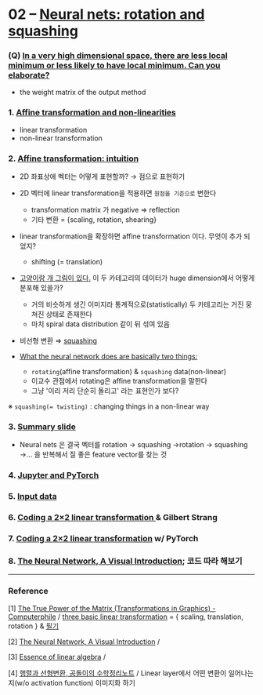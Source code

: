 # 02 – [Neural nets: rotation and squashing](https://youtu.be/0TdAmZUMj2k)


### (Q) [In a very high dimensional space, there are less local minimum or less likely to have local minimum. Can you elaborate?](https://youtu.be/0TdAmZUMj2k)
* the weight matrix of the output method 



### 1. [Affine transformation and non-linearities](https://youtu.be/0TdAmZUMj2k?t=151)
* linear transformation 
* non-linear transformation 


### 2. [Affine transformation: intuition](https://youtu.be/0TdAmZUMj2k?t=222)
* 2D 좌표상에 벡터는 어떻게 표현할까? → 점으로 표현하기 
* 2D 벡터에 linear transformation을 적용하면 ```원점을 기준으로``` 변한다 
  *  transformation matrix 가 negative ⇒  reflection 
  *  기타 변환 = {scaling, rotation, shearing}
* linear transformation을 확장하면 affine transformation 이다. 무엇이 추가 되었지? 
  * shifting (= translation)
* [고양이랑 개 그림이 있다.](https://youtu.be/0TdAmZUMj2k?t=414) 이 두 카테고리의 데이터가 huge dimension에서 어떻게 분포해 있을가?
  * 거의 비슷하게 생긴 이미지라 통계적으로(statistically) 두 카테고리는 거진 뭉쳐진 상태로 존재한다 
  * 마치 spiral data distribution 같이 뒤 섞여 있음

* 비선형 변환 ⇒ [squashing](https://www.google.com/search?q=squashing&bih=2075&biw=1342&hl=ko&sxsrf=ALeKk000YEYEotrePamX0EIBhcebEO6MKw%3A1625178039505&source=hp&ei=tz_eYJu_HPK1mgftkZjQDw&iflsig=AINFCbYAAAAAYN5Nx2OtCizmlyKtpoX-ir7h8pz6-loy&oq=squashing&gs_lcp=Cgdnd3Mtd2l6EAMyBAgjECcyBQgAEMsBMgUIABDLATIFCAAQywEyBQgAEMsBMgUIABDLATIFCAAQywEyBQgAEMsBMgUIABDLATIFCAAQywFQhAhYhAhg2gpoAHAAeACAAWSIAWSSAQMwLjGYAQCgAQKgAQGqAQdnd3Mtd2l6&sclient=gws-wiz&ved=0ahUKEwjb9vT988LxAhXymuYKHe0IBvoQ4dUDCAc&uact=5)
* [What the neural network does are basically two things:](https://youtu.be/0TdAmZUMj2k?t=684)

  * ```rotating```(affine transformation) & ```squashing``` data(non-linear)
  * 이교수 관점에서 rotating은  affine transformation을 말한다 
  * 그냥 '이리 저리 단순히 돌리고' 라는 표현인가 보다?
  

※ ```squashing(= twisting)``` : changing things in a non-linear way

### 3. [Summary slide](https://youtu.be/0TdAmZUMj2k?t=827)

* Neural nets 은 결국 벡터를 rotation → squashing →rotation → squashing →...  을 반복해서 질 좋은 feature vector를 찾는 것 

### 4. [Jupyter and PyTorch](https://youtu.be/0TdAmZUMj2k?t=846)


### 5. [Input data](https://youtu.be/0TdAmZUMj2k?t=1127)


### 6. [Coding a 2×2 linear transformation ](https://youtu.be/0TdAmZUMj2k?t=1479)& Gilbert Strang


### 7. [Coding a 2×2 linear transformation]() w/ PyTorch

### 8. [The Neural Network, A Visual Introduction](https://youtu.be/UOvPeC8WOt8); 코드 따라 해보기 

***

### Reference 

[1] [The True Power of the Matrix (Transformations in Graphics) - Computerphile](https://youtu.be/vQ60rFwh2ig) / [three basic linear transformation](https://youtu.be/vQ60rFwh2ig?t=93) = { scaling, translation, rotation } & [필기](https://github.com/DoranLyong/DeepLearning-Study-Factory/blob/master/Study_resource/NYU_DL/02_Neural_nets-rotation_and_squashing/The%20true%20power%20of%20the%20matrix.pdf)<br/>

[2] [The Neural Network, A Visual Introduction](https://youtu.be/UOvPeC8WOt8) / <br/>

[3] [Essence of linear algebra](https://youtube.com/playlist?list=PLZHQObOWTQDPD3MizzM2xVFitgF8hE_ab) / <br/>

[4] [행렬과 선형변환, 공돌이의 수학정리노트](https://angeloyeo.github.io/2019/07/15/Matrix_as_Linear_Transformation.html) / Linear layer에서 어떤 변환이 일어나는 지(w/o activation function) 이미지화 하기<br/>

